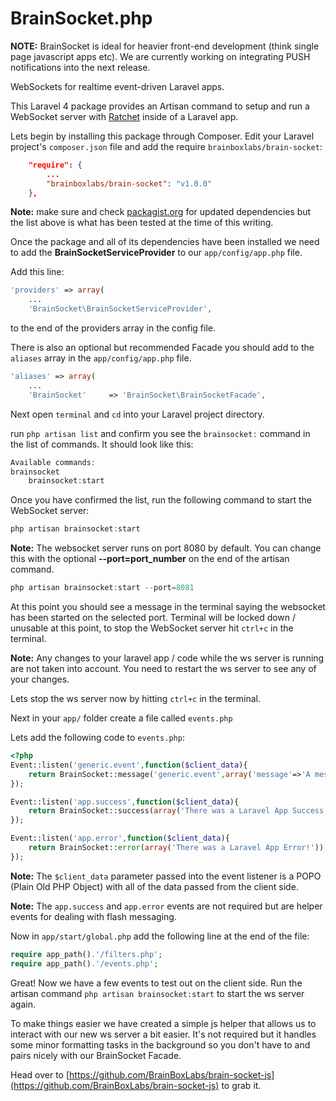 BrainSocket.php
============

**NOTE:** BrainSocket is ideal for heavier front-end development (think single page javascript apps etc). We are currently working on integrating PUSH notifications into the next release.

WebSockets for realtime event-driven Laravel apps.

This Laravel 4 package provides an Artisan command to setup and run a WebSocket server
with [Ratchet](http://socketo.me/) inside of a Laravel app.

Lets begin by installing this package through Composer. Edit your Laravel project's `composer.json` file and add the require `brainboxlabs/brain-socket`:

```json
	"require": {
		...
		"brainboxlabs/brain-socket": "v1.0.0"
	},
```

**Note:** make sure and check [packagist.org](https://packagist.org) for updated dependencies but the list above is what has been tested at the time of this writing.

Once the package and all of its dependencies have been installed we need to add the **BrainSocketServiceProvider** to our `app/config/app.php` file.

Add this line:

```php
'providers' => array(
	...
	'BrainSocket\BrainSocketServiceProvider',
```

to the end of the providers array in the config file.

There is also an optional but recommended Facade you should add to the `aliases` array in the `app/config/app.php` file.

```php
'aliases' => array(
	...
	'BrainSocket'     => 'BrainSocket\BrainSocketFacade',
```

Next open `terminal` and `cd` into your Laravel project directory.

run `php artisan list` and confirm you see the `brainsocket:` command in the list of commands. It should look like this:

```php
Available commands:
brainsocket
	brainsocket:start
```

Once you have confirmed the list, run the following command to start the WebSocket server:

```php
php artisan brainsocket:start
```

**Note:** The websocket server runs on port 8080 by default. You can change this with the optional **--port=port_number** on the end of the artisan command.

```php
php artisan brainsocket:start --port=8081
```

At this point you should see a message in the terminal saying the websocket has been started on the selected port. Terminal will be locked down / unusable at this point, to stop the WebSocket server
hit `ctrl+c` in the terminal.

**Note:** Any changes to your laravel app / code while the ws server is running are not taken into account. You need to restart the ws server to see any of your changes.

Lets stop the ws server now by hitting `ctrl+c` in the terminal.

Next in your `app/` folder create a file called `events.php`

Lets add the following code to `events.php`:

```php
<?php
Event::listen('generic.event',function($client_data){
	return BrainSocket::message('generic.event',array('message'=>'A message from a generic event fired in Laravel!'));
});

Event::listen('app.success',function($client_data){
	return BrainSocket::success(array('There was a Laravel App Success Event!'));
});

Event::listen('app.error',function($client_data){
	return BrainSocket::error(array('There was a Laravel App Error!'));
});
```

**Note:** The `$client_data` parameter passed into the event listener is a POPO (Plain Old PHP Object) with all of the data passed from the client side.

**Note:** The `app.success` and `app.error` events are not required but are helper events for dealing with flash messaging.

Now in `app/start/global.php` add the following line at the end of the file:

```php
require app_path().'/filters.php';
require app_path().'/events.php';
```

Great! Now we have a few events to test out on the client side. Run the artisan command `php artisan brainsocket:start` to start the ws server again.

To make things easier we have created a simple js helper that allows us to interact with our new ws server a bit easier.
It's not required but it handles some minor formatting tasks in the background so you don't have to and pairs nicely with our BrainSocket Facade.

Head over to [https://github.com/BrainBoxLabs/brain-socket-js](https://github.com/BrainBoxLabs/brain-socket-js) to grab it.